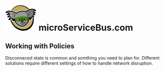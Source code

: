 # <img src="./img/msb-logo.png" alt="Node.js" /> microServiceBus.com 

## Working with Policies
Disconneced state is common and somthing you need to plan for. Different solutions require different settings of how to handle network disruption.